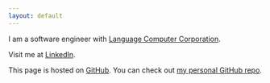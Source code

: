 ```yaml
---
layout: default
---
```


I am a software engineer with [Language Computer Corporation](http://www.languagecomputer.com).

Visit me at [LinkedIn](http://www.linkedin.com/in/jesseplymale).

This page is hosted on [GitHub](http://www.github.com). You can check out
[my personal GitHub repo](https://github.com/jesseplymale).